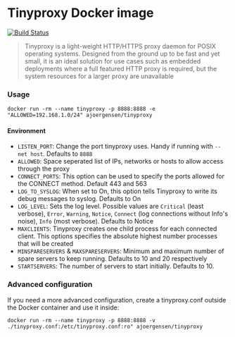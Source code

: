 Tinyproxy Docker image
======================

[![Build Status](https://travis-ci.org/ajoergensen/docker-tinyproxy.svg?branch=master)](https://travis-ci.org/ajoergensen/docker-tinyproxy)

> Tinyproxy is a light-weight HTTP/HTTPS proxy daemon for POSIX operating systems. Designed from the ground up to be fast and yet small, it is an ideal solution for use cases such as embedded deployments where a full featured HTTP proxy is required, but the system resources for a larger proxy are unavailable

### Usage

 ```docker run -rm --name tinyproxy -p 8888:8888 -e "ALLOWED=192.168.1.0/24" ajoergensen/tinyproxy```

#### Environment

 - `LISTEN_PORT`: Change the port tinyproxy uses. Handy if running with `--net host`. Defaults to `8888`
 - `ALLOWED`: Space seperated list of IPs, networks or hosts to allow access through the proxy
 - `CONNECT_PORTS`: This option can be used to specify the ports allowed for the CONNECT method. Default 443 and 563
 - `LOG_TO_SYSLOG`: When set to On, this option tells Tinyproxy to write its debug messages to syslog. Defaults to On
 - `LOG_LEVEL`: Sets the log level. Possible values are `Critical` (least verbose), `Error`, `Warning`, `Notice`, `Connect` (log connections without Info's noise), `Info` (most verbose). Defaults to Notice
 - `MAXCLIENTS`: Tinyproxy creates one child process for each connected client. This options specifies the absolute highest number processes that will be created
 - `MINSPARESERVERS` & `MAXSPARESERVERS`: Minimum and maximum number of spare servers to keep running. Defaults to 10 and 20 respectively
 - `STARTSERVERS`: The number of servers to start initially. Defaults to 10.

### Advanced configuration

If you need a more advanced configuration, create a tinyproxy.conf outside the Docker container and use it inside:

```docker run -rm --name tinyproxy -p 8888:8888 -v ./tinyproxy.conf:/etc/tinyproxy.conf:ro" ajoergensen/tinyproxy```
